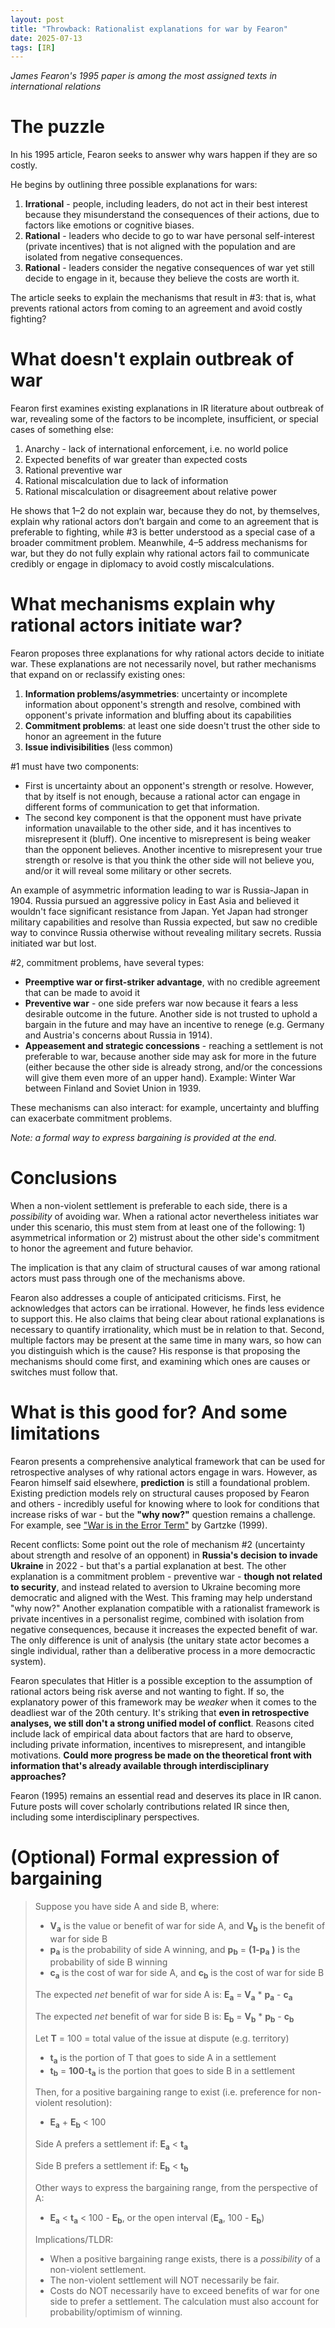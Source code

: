 ```yaml
---
layout: post
title: "Throwback: Rationalist explanations for war by Fearon"
date: 2025-07-13
tags: [IR]
---
```


*James Fearon's 1995 paper is among the most assigned texts in international relations*

# The puzzle

In his 1995 article, Fearon seeks to answer why wars happen if they are so costly.

He begins by outlining three possible explanations for wars: 
1. **Irrational** - people, including leaders, do not act in their best interest because they misunderstand the consequences of their actions, due to factors like emotions or cognitive biases.
2. **Rational** - leaders who decide to go to war have personal self-interest (private incentives) that is not aligned with the population and are isolated from negative consequences.
3. **Rational** - leaders consider the negative consequences of war yet still decide to engage in it, because they believe the costs are worth it.

The article seeks to explain the mechanisms that result in #3: that is, what prevents rational actors from coming to an agreement and avoid costly fighting? 

# What doesn't explain outbreak of war

Fearon first examines existing explanations in IR literature about outbreak of war, revealing some of the factors to be incomplete, insufficient, or special cases of something else:
1. Anarchy - lack of international enforcement, i.e. no world police
2. Expected benefits of war greater than expected costs
3. Rational preventive war
4. Rational miscalculation due to lack of information
5. Rational miscalculation or disagreement about relative power

He shows that 1–2 do not explain war, because they do not, by themselves, explain why rational actors don’t bargain and come to an agreement that is preferable to fighting, while #3 is better understood as a special case of a broader commitment problem. 
Meanwhile, 4–5 address mechanisms for war, but they do not fully explain why rational actors fail to communicate credibly or engage in diplomacy to avoid costly miscalculations.
# What mechanisms explain why rational actors initiate war?

Fearon proposes three explanations for why rational actors decide to initiate war. These explanations are not necessarily novel, but rather mechanisms that expand on or reclassify existing ones:
1. **Information problems/asymmetries**: uncertainty or incomplete information about opponent's strength and resolve, combined with opponent's private information and bluffing about its capabilities
2. **Commitment problems**: at least one side doesn't trust the other side to honor an agreement in the future
3. **Issue indivisibilities** (less common)

#1 must have two components:
  - First is uncertainty about an opponent's strength or resolve. However, that by itself is not enough, because a rational actor can engage in different forms of communication to get that information. 
  - The second key component is that the opponent must have private information unavailable to the other side, and it has incentives to misrepresent it (bluff). One incentive to misrepresent is being weaker than the opponent believes. Another incentive to misrepresent your true strength or resolve is that you think the other side will not believe you, and/or it will reveal some military or other secrets. 

An example of asymmetric information leading to war is Russia-Japan in 1904.
Russia pursued an aggressive policy in East Asia and believed it wouldn't face significant resistance from Japan.
Yet Japan had stronger military capabilities and resolve than Russia expected, but saw no credible way to convince Russia otherwise without revealing military secrets. 
Russia initiated war but lost.

#2, commitment problems, have several types:
  - **Preemptive war or first-striker advantage**, with no credible agreement that can be made to avoid it
  - **Preventive war** - one side prefers war now because it fears a less desirable outcome in the future. Another side is not trusted to uphold a bargain in the future and may have an incentive to renege (e.g. Germany and Austria's concerns about Russia in 1914).
  - **Appeasement and strategic concessions** - reaching a settlement is not preferable to war, because another side may ask for more in the future (either because the other side is already strong, and/or the concessions will give them even more of an upper hand). Example: Winter War between Finland and Soviet Union in 1939.

These mechanisms can also interact: for example, uncertainty and bluffing can exacerbate commitment problems.

*Note: a formal way to express bargaining is provided at the end.*

# Conclusions

When a non-violent settlement is preferable to each side, there is a *possibility* of avoiding war. 
When a rational actor nevertheless initiates war under this scenario, this must stem from at least one of the following: 1) asymmetrical information or 2) mistrust about the other side's commitment to honor the agreement and future behavior. 

The implication is that any claim of structural causes of war among rational actors must pass through one of the mechanisms above.

Fearon also addresses a couple of anticipated criticisms. First, he acknowledges that actors can be irrational. However, he finds less evidence to support this. He also claims that being clear about rational explanations is necessary to quantify irrationality, which must be in relation to that. Second, multiple factors may be present at the same time in many wars, so how can you distinguish which is the cause? His response is that proposing the mechanisms should come first, and examining which ones are causes or switches must follow that.  

# What is this good for? And some limitations

Fearon presents a comprehensive analytical framework that can be used for retrospective analyses of why rational actors  engage in wars. 
However, as Fearon himself said elsewhere, **prediction** is still a foundational problem. 
Existing prediction models rely on structural causes proposed by Fearon and others - incredibly useful for knowing where to look for conditions that increase risks of war -  but the **"why now?"** question remains a challenge. 
For example, see ["War is in the Error Term"](https://pages.ucsd.edu/~egartzke/publications/gartzke_io_99.pdf) by Gartzke (1999).

Recent conflicts: Some point out the role of mechanism #2 (uncertainty about strength and resolve of an opponent) in **Russia's decision to invade Ukraine** in 2022 - but that's a partial explanation at best. 
The other explanation is a commitment problem - preventive war - **though not related to security**, and instead related to aversion to Ukraine becoming more democratic and aligned with the West.  This framing may help understand "why now?"
Another explanation compatible with a rationalist framework is private incentives in a personalist regime, combined with isolation from negative consequences, because it increases the expected benefit of war. The only difference is unit of analysis (the unitary state actor becomes a single individual, rather than a deliberative process in a more democractic system).

Fearon speculates that Hitler is a possible exception to the assumption of rational actors being risk averse and not wanting to fight. 
If so, the explanatory power of this framework may be *weaker* when it comes to the deadliest war of the 20th century. 
It's striking that **even in retrospective analyses, we still don't a strong unified model of conflict**. 
Reasons cited include lack of empirical data about factors that are hard to observe, including private information, incentives to misrepresent, and intangible motivations. 
**Could more progress be made on the theoretical front with information that's already available through interdisciplinary approaches?**

Fearon (1995) remains an essential read and deserves its place in IR canon. 
Future posts will cover scholarly contributions related IR since then, including some interdisciplinary perspectives.


# (Optional) Formal expression of bargaining
> Suppose you have side A and side B, where:
>  - **V<sub>a<sub>**  is the value or benefit of war for side A, and **V<sub>b<sub>** is the benefit of war for side B
>  - **p<sub>a<sub>** is the probability of side A winning, and **p<sub>b<sub>** = **(1-p<sub>a<sub>** **)** is the probability of side B winning
>  - **c<sub>a<sub>** is the cost of war for side A, and **c<sub>b<sub>**  is the cost of war for side B
> 
> The expected *net* benefit of war for side A is: **E<sub>a<sub>** = **V<sub>a<sub>** * **p<sub>a<sub>** - **c<sub>a<sub>** 
>
> The expected *net* benefit of war for side B is: **E<sub>b<sub>** = **V<sub>b<sub>** * **p<sub>b<sub>** - **c<sub>b<sub>** 
>
> Let **T** = 100 = total value of the issue at dispute (e.g. territory) 
>    -    **t<sub>a<sub>** is the portion of T that goes to side A in a settlement
>    -    **t<sub>b<sub>** = **100**-**t<sub>a<sub>** is the portion that goes to side B in a settlement
> 
> Then, for a positive bargaining range to exist (i.e. preference for non-violent resolution):
> - **E<sub>a<sub>** + **E<sub>b<sub>** < 100
>   
> Side A prefers a settlement if: **E<sub>a<sub>** < **t<sub>a<sub>** 
> 
> Side B prefers a settlement if: **E<sub>b<sub>** < **t<sub>b<sub>** 
>
> Other ways to express the bargaining range, from the perspective of A:  
>   - **E<sub>a<sub>** < **t<sub>a<sub>** < 100 - **E<sub>b<sub>**, or the open interval (**E<sub>a<sub>**, 100 - **E<sub>b<sub>**)
>
> Implications/TLDR:
> - When a positive bargaining range exists, there is a *possibility* of a non-violent settlement. 
> - The non-violent settlement will NOT necessarily be fair.
> - Costs do NOT necessarily have to exceed benefits of war for one side to prefer a settlement. The calculation must also account for probability/optimism of winning.







